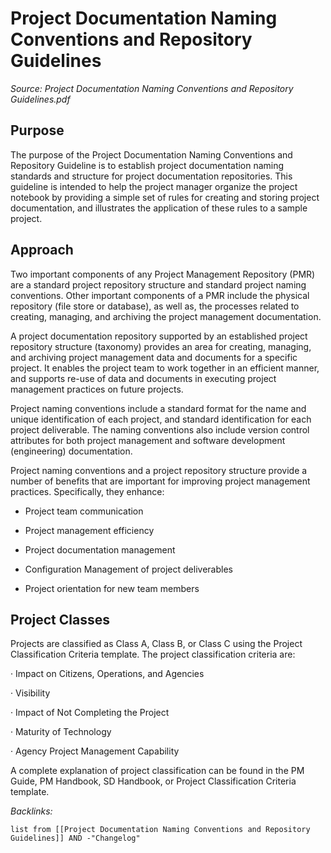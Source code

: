 # Project Documentation Naming Conventions and Repository Guidelines

*Source: *Project Documentation Naming Conventions and Repository Guidelines.pdf**

## Purpose

The purpose of the Project Documentation Naming Conventions and Repository Guideline is to establish project documentation naming standards and structure for project documentation repositories. This guideline is intended to help the project manager organize the project notebook by providing a simple set of rules for creating and storing project documentation, and illustrates the application of these rules to a sample project.

## Approach

Two important components of any Project Management Repository (PMR) are a standard project repository structure and standard project naming conventions. Other important components of a PMR include the physical repository (file store or database), as well as, the processes related to creating, managing, and archiving the project management documentation.

A project documentation repository supported by an established project repository structure (taxonomy) provides an area for creating, managing, and archiving project management data and documents for a specific project. It enables the project team to work together in an efficient manner, and supports re-use of data and documents in executing project management practices on future projects.

Project naming conventions include a standard format for the name and unique identification of each project, and standard identification for each project deliverable. The naming conventions also include version control attributes for both project management and software development (engineering) documentation.

Project naming conventions and a project repository structure provide a number of benefits that are important for improving project management practices. Specifically, they enhance:

* Project team communication

* Project management efficiency

* Project documentation management

* Configuration Management of project deliverables

* Project orientation for new team members

## Project Classes

Projects are classified as Class A, Class B, or Class C using the Project Classification Criteria template. The project classification criteria are:

· Impact on Citizens, Operations, and Agencies

· Visibility

· Impact of Not Completing the Project

· Maturity of Technology

· Agency Project Management Capability

A complete explanation of project classification can be found in the PM Guide, PM Handbook, SD Handbook, or Project Classification Criteria template.

*Backlinks:*

````dataview
list from [[Project Documentation Naming Conventions and Repository Guidelines]] AND -"Changelog"
````

